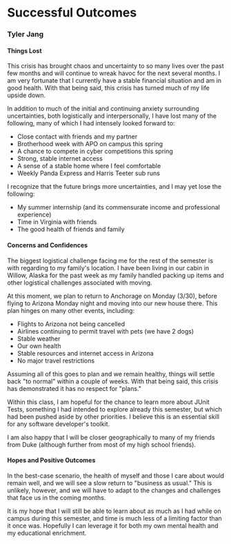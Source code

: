 # Successful Outcomes
### Tyler Jang

#### Things Lost
This crisis has brought chaos and uncertainty to so many lives over the past few months and will continue to 
wreak havoc for the next several months. I am very fortunate that I currently have a stable financial situation and am in good health.
With that being said, this crisis has turned much of my life upside down.

In addition to much of the initial and continuing anxiety surrounding uncertainties, both logistically and interpersonally, I have lost many of the following, many of which I had intensely looked forward to:
 - Close contact with friends and my partner
 - Brotherhood week with APO on campus this spring
 - A chance to compete in cyber competitions this spring
 - Strong, stable internet access
 - A sense of a stable home where I feel comfortable
 - Weekly Panda Express and Harris Teeter sub runs

I recognize that the future brings more uncertainties, and I may yet lose the following:
 - My summer internship (and its commensurate income and professional experience)
 - Time in Virginia with friends
 - The good health of friends and family

#### Concerns and Confidences
The biggest logistical challenge facing me for the rest of the semester is with regarding to my family's location.
I have been living in our cabin in Willow, Alaska for the past week as my family handled packing up items and other logistical challenges associated with moving.

At this moment, we plan to return to Anchorage on Monday (3/30), before flying to Arizona Monday night and moving into our new house there. This plan hinges on many other events, including:
 - Flights to Arizona not being cancelled
 - Airlines continuing to permit travel with pets (we have 2 dogs)
 - Stable weather
 - Our own health
 - Stable resources and internet access in Arizona
 - No major travel restrictions

Assuming all of this goes to plan and we remain healthy, things will settle back "to normal" within a couple of weeks. With that being said, this crisis has demonstrated it has no respect for "plans."

Within this class, I am hopeful for the chance to learn more about JUnit Tests, something I had intended to explore already this semester, but which had been pushed aside by other priorities.
I believe this is an essential skill for any software developer's toolkit.

I am also happy that I will be closer geographically to many of my friends from Duke (although further from most of my high school friends).

#### Hopes and Positive Outcomes
In the best-case scenario, the health of myself and those I care about would remain well, and we will see a slow return to
"business as usual." This is unlikely, however, and we will have to adapt to the changes and challenges that face us in the coming months.

It is my hope that I will still be able to learn about as much as I had while on campus during this semester, and time is much less of a limiting factor
than it once was. Hopefully I can leverage it for both my own mental health and my educational enrichment.